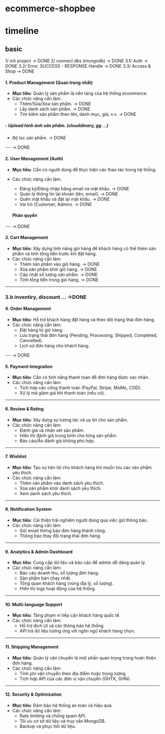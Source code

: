 # ecommerce-shopbee

# timeline


## basic
1/ init project -> DONE
2/ connect dbs (mongodb) -> DONE
3.1/ Auth -> DONE
3.2/ Error, SUCCESS - RESPONSE Handle -> DONE
3.3/ Access & Shop -> DONE

#### **1. Product Management (Quan trọng nhất)**
- **Mục tiêu**: Quản lý sản phẩm là nền tảng của hệ thống ecommerce.
- Các chức năng cần làm:
  - Thêm/Sửa/Xóa sản phẩm.  -> DONE
  - Lấy danh sách sản phẩm. -> DONE
  - Tìm kiếm sản phẩm theo tên, danh mục, giá, v.v. -> DONE
 ##### - Upload hình ảnh sản phẩm. (clouddinary, gg ...)
  - Bộ lọc sản phẩm. -> DONE

--- -> DONE 

#### **2. User Management (Auth)**
- **Mục tiêu**: Cần có người dùng để thực hiện các thao tác trong hệ thống.
- Các chức năng cần làm:
  - Đăng ký/Đăng nhập bằng email và mật khẩu. -> DONE
  - Quản lý thông tin tài khoản (tên, email). -> DONE
  - Quên mật khẩu và đặt lại mật khẩu. -> DONE
  - Vai trò (Customer, Admin). -> DONE

  #### Phân quyền 
---  -> DONE 

#### **3. Cart Management**
- **Mục tiêu**: Xây dựng tính năng giỏ hàng để khách hàng có thể thêm sản phẩm và tính tổng tiền trước khi đặt hàng.
- Các chức năng cần làm:
  - Thêm sản phẩm vào giỏ hàng. -> DONE
  - Xóa sản phẩm khỏi giỏ hàng. -> DONE
  - Cập nhật số lượng sản phẩm. -> DONE
  - Tính tổng tiền trong giỏ hàng. -> DONE

---
### 3.b inventiry, discount ...  ->DONE


#### **4. Order Management**
- **Mục tiêu**: Hỗ trợ khách hàng đặt hàng và theo dõi trạng thái đơn hàng.
- Các chức năng cần làm:
  - Đặt hàng từ giỏ hàng.
  - Lưu trạng thái đơn hàng (Pending, Processing, Shipped, Completed, Cancelled).
  - Lịch sử đơn hàng cho khách hàng.

--- -> DONE

#### **5. Payment Integration**
- **Mục tiêu**: Cần có tính năng thanh toán để đơn hàng được xác nhận.
- Các chức năng cần làm:
  - Tích hợp các cổng thanh toán (PayPal, Stripe, MoMo, COD).
  - Xử lý mã giảm giá khi thanh toán (nếu có).

---

#### **6. Review & Rating**
- **Mục tiêu**: Xây dựng sự tương tác và uy tín cho sản phẩm.
- Các chức năng cần làm:
  - Đánh giá và nhận xét sản phẩm.
  - Hiển thị đánh giá trung bình cho từng sản phẩm.
  - Báo cáo/Ẩn đánh giá không phù hợp.

---

#### **7. Wishlist**
- **Mục tiêu**: Tạo sự tiện lợi cho khách hàng khi muốn lưu các sản phẩm yêu thích.
- Các chức năng cần làm:
  - Thêm sản phẩm vào danh sách yêu thích.
  - Xóa sản phẩm khỏi danh sách yêu thích.
  - Xem danh sách yêu thích.

---

#### **8. Notification System**
- **Mục tiêu**: Cải thiện trải nghiệm người dùng qua việc gửi thông báo.
- Các chức năng cần làm:
  - Gửi email thông báo đơn hàng thành công.
  - Thông báo thay đổi trạng thái đơn hàng.

---

#### **9. Analytics & Admin Dashboard**
- **Mục tiêu**: Cung cấp dữ liệu và báo cáo để admin dễ dàng quản lý.
- Các chức năng cần làm:
  - Báo cáo doanh thu, số lượng đơn hàng.
  - Sản phẩm bán chạy nhất.
  - Tổng quan khách hàng (vùng địa lý, số lượng).
  - Hiển thị logs hoạt động của hệ thống.

---

#### **10. Multi-language Support**
- **Mục tiêu**: Tăng phạm vi tiếp cận khách hàng quốc tế.
- Các chức năng cần làm:
  - Hỗ trợ dịch UI và các thông báo hệ thống.
  - API trả dữ liệu tương ứng với ngôn ngữ khách hàng chọn.

---

#### **11. Shipping Management**
- **Mục tiêu**: Quản lý vận chuyển là một phần quan trọng trong hoàn thiện đơn hàng.
- Các chức năng cần làm:
  - Tính phí vận chuyển theo địa điểm hoặc trọng lượng.
  - Tích hợp API của các đơn vị vận chuyển (GHTK, GHN).

---

#### **12. Security & Optimization**
- **Mục tiêu**: Đảm bảo hệ thống an toàn và hiệu quả.
- Các chức năng cần làm:
  - Rate limiting và chống spam API.
  - Tối ưu cơ sở dữ liệu và truy vấn MongoDB.
  - Backup và phục hồi dữ liệu.
